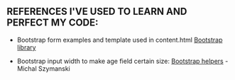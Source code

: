 ## REFERENCES I'VE USED TO LEARN AND PERFECT MY CODE: 

- Bootstrap form examples and template used in content.html
[Bootstrap library](https://getbootstrap.com/docs/4.0/components/forms/)

- Bootstrap input width to make age field certain size:
[Bootstrap helpers](https://mdbootstrap.com/snippets/jquery/ascensus/143796) - Michal Szymanski